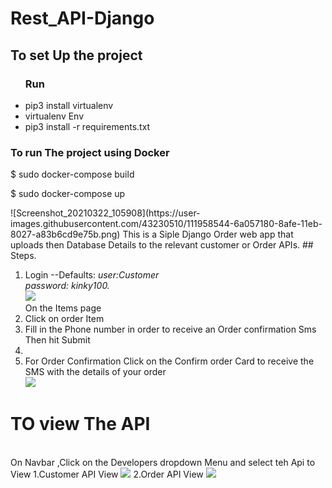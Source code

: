 


# Rest_API-Django

## To set Up the project
  <ul type="i">
  <h3>Run</h3>
  <li>pip3 install virtualenv</li>
  <li>virtualenv Env</li>
  <li>pip3 install -r requirements.txt</li>
</ul>

### To run The project using Docker 

$ sudo docker-compose build

$ sudo docker-compose up

<p> ![Screenshot_20210322_105908](https://user-images.githubusercontent.com/43230510/111958544-6a057180-8afe-11eb-8027-a83b6cd9e75b.png)
  This is a Siple Django Order web app that uploads then Database Details to the relevant customer or Order APIs.
  ## Steps.
  <ol>
    <li>Login --Defaults: <i>user:Customer<br> password: kinky100.</i>
    <br>
       <img src="https://user-images.githubusercontent.com/43230510/111956838-4e996700-8afc-11eb-9752-eddcdb15a0be.png">
    </li>
    On the Items page 
    <li> Click on order Item</li>
    <li>Fill in the Phone number in order to receive an Order confirmation Sms Then hit Submit<li>
    <li> For Order Confirmation Click on the Confirm order Card to receive the SMS with the details of your order
    <br>
      <img src="https://user-images.githubusercontent.com/43230510/111957986-c1efa880-8afd-11eb-82fe-309fa6f6b068.png">
    </li>
</ol>
<h1> TO view The API</h1>
<br>
On Navbar ,Click on the Developers dropdown Menu and select teh Api  to View
1.Customer API View
<img src="https://user-images.githubusercontent.com/43230510/111958571-6ffb5280-8afe-11eb-9389-d5acbe05c8b9.png">
2.Order API View 
<img src="https://user-images.githubusercontent.com/43230510/111958544-6a057180-8afe-11eb-8027-a83b6cd9e75b.png">


<p>


